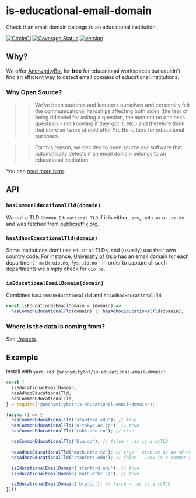 # is-educational-email-domain

Check if an email domain belongs to an educational institution.

[![CircleCI](https://circleci.com/gh/AnonymityBot/is-educational-email-domain.svg)](https://circleci.com/gh/AnonymityBot/is-educational-email-domain)
[![Coverage Status](https://coveralls.io/repos/github/AnonymityBot/is-educational-email-domain/badge.svg?branch=master)](https://coveralls.io/github/AnonymityBot/is-educational-email-domain?branch=master)
[![version](https://img.shields.io/npm/v/@anonymitybot/is-educational-email-domain.svg?style=flat-square)](http://npm.im/@anonymitybot/is-educational-email-domain)



## Why?

We offer [AnonymityBot](https://anonymitybot.com) for **free** for educational workspaces but couldn't find an
efficient way to detect email domains of educational institutions.


###  Why Open Source?

>> We’ve been students and lecturers ourselves and personally felt the
>> communicational hardships affecting both sides (the fear of being ridiculed for
>> asking a question, the moment no one asks questions - not knowing if they got
>> it, etc.) and therefore think that more software should offer Pro Bono tiers
>> for educational purposes.

>> For this reason, we decided to open source our software that automatically
>> detects if an email domain belongs to an educational institution.

You can [read more here](https://anonymitybot.com/blog/automatically-free-for-educational-workspaces/).

## API

### **`hasCommonEducationalTld(domain)`**

We call a TLD `Common Educational TLD` if it is either `.edu`, `.edu.xx` or
`.ac.xx` and was fetched from
[publicsuffix.org](ttps://publicsuffix.org/list/public_suffix_list.dat).

### **`hasAdhocEducationalTld(domain)`**

Some institutions don't use `edu` or `ac` TLDs, and (usually) use their own
country code. For instance, [University of Oslo](https://uio.no) has an email
domain for each department - `math.uio.no`, `fys.uio.no` - in order to capture
all such departments we simply check for `uio.no`.


### **`isEducationalEmailDomain(domain)`**

Combines `hasCommonEducationalTld` and `hasAdhocEducationalTld`:

```js
const isEducationalEmailDomain = (domain) =>
  hasCommonEducationalTld(domain) || hasAdhocEducationalTld(domain);
```

### Where is the data is coming from?

See [./assets](assets).

## Example

Install with `yarn add @anonymitybot/is-educational-email-domain`:

```js
const {
  isEducationalEmailDomain,
  hasAdhocEducationalTld,
  hasCommonEducationalTld,
} = require('@anonymitybot/is-educational-email-domain');

(async () => {
  hasCommonEducationalTld('stanford.edu'); // true
  hasCommonEducationalTld('u-tokyo.ac.jp'); // true
  hasCommonEducationalTld('cuhk.edu.cn'); // true

  hasCommonEducationalTld('bla.cc'); // false - .ac is a ccTLD

  hasAdhocEducationalTld('math.ethz.cz'); // true - etch.cz is an ad-hoc educational domain
  hasAdhocEducationalTld('stanford.edu'); // false - .edu is a common educational tld (but not an ad-hoc one)

  isEducationalEmailDomain('stanford.edu'); // true
  isEducationalEmailDomain('math.ethz.cz'); // true

  isEducationalEmailDomain('bla.cc'); // false - .ac is a ccTLD
})()
```
